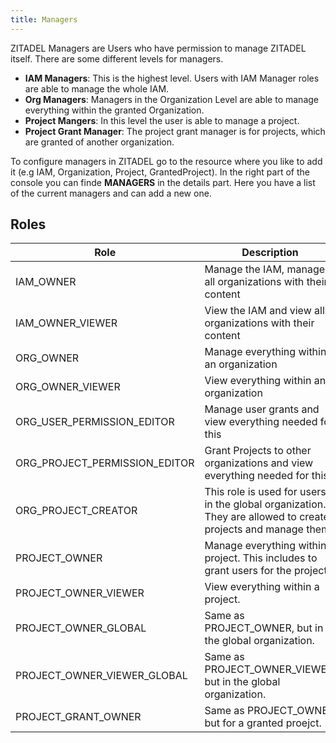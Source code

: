 ```yaml
---
title: Managers
---
```


ZITADEL Managers are Users who have permission to manage ZITADEL itself. There are some different levels for managers.

- **IAM Managers**: This is the highest level. Users with IAM Manager roles are able to manage the whole IAM.
- **Org Managers**: Managers in the Organization Level are able to manage everything within the granted Organization.
- **Project Mangers**: In this level the user is able to manage a project.
- **Project Grant Manager**: The project grant manager is for projects, which are granted of another organization.

To configure managers in ZITADEL go to the resource where you like to add it (e.g IAM, Organization, Project, GrantedProject).
In the right part of the console you can finde **MANAGERS** in the details part. Here you have a list of the current managers and can add a new one.

## Roles

| Role   | Description   |
|---|---|
| IAM_OWNER  | Manage the IAM, manage all organizations with their content  |
| IAM_OWNER_VIEWER  | View the IAM and view all organizations with their content |
| ORG_OWNER  | Manage everything within an organization  |
| ORG_OWNER_VIEWER  | View everything within an organization  |
| ORG_USER_PERMISSION_EDITOR  | Manage user grants and view everything needed for this  |
| ORG_PROJECT_PERMISSION_EDITOR  | Grant Projects to other organizations and view everything needed for this  |
| ORG_PROJECT_CREATOR  | This role is used for users in the global organization. They are allowed to create projects and manage them.  |
| PROJECT_OWNER  | Manage everything within a project. This includes to grant users for the project.  |
| PROJECT_OWNER_VIEWER  | View everything within a project.|
| PROJECT_OWNER_GLOBAL  | Same as PROJECT_OWNER, but in the global organization. |
| PROJECT_OWNER_VIEWER_GLOBAL  | Same as PROJECT_OWNER_VIEWER, but in the global organization. |
| PROJECT_GRANT_OWNER  | Same as PROJECT_OWNER but for a granted proejct. |
